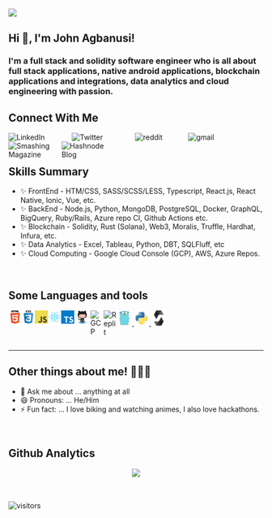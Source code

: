 <img align="center" src="https://i.imgur.com/4ASafy0.png">

## Hi 👋, I'm John Agbanusi!

### I'm a full stack and solidity software engineer who is all about full stack applications, native android applications, blockchain applications and integrations, data analytics and cloud engineering with passion. 

## Connect With Me

[<img align="left" alt="LinkedIn" width="125px" src="https://img.shields.io/badge/LinkedIn-0077B5?style=for-the-badge&logo=linkedin&logoColor=white" />](https://www.linkedin.com/in/john-a-74a396b8/)
[<img align="left" alt="Twitter" width="125px" src="https://img.shields.io/badge/Twitter-00ACEE?style=for-the-badge&logo=twitter&logoColor=white" />](https://twitter.com/agbanusijohn)
[<img align="left" alt="reddit" width="105px" src="https://img.shields.io/badge/Reddit-FF4500?style=for-the-badge&logo=reddit&logoColor=white" />](https://www.reddit.com/user/Johnny_bosco)
[<img align="left" alt="gmail" width="105px" src="https://img.shields.io/badge/Gmail-D14836?style=for-the-badge&logo=gmail&logoColor=white" />](https://mail.google.com/mail/?view=cm&fs=1&tf=1&to=agbanusijohn@gmail.com)
[<img align="left" alt="Smashing Magazine" width="105px" src="https://www.inclusionhub.com/hubfs/resource%20logos/Smashing%20Magazine%20Logo.jpg" />](https://www.smashingmagazine.com/author/john-agbanusi)
[<img align="left" alt="Hashnode Blog" width="105px" src="https://cdn.hashnode.com/res/hashnode/image/upload/v1592751328987/VzrtgcQNF.jpeg" />](https://hashnode.com/@agbanusi)

<br>
<br>

## Skills Summary
- ✨ FrontEnd - HTM/CSS, SASS/SCSS/LESS, Typescript, React.js, React Native, Ionic, Vue, etc.
- ✨ BackEnd - Node.js, Python, MongoDB, PostgreSQL, Docker, GraphQL, BigQuery, Ruby/Rails, Azure repo CI, Github Actions etc.
- ✨ Blockchain - Solidity, Rust (Solana), Web3, Moralis, Truffle, Hardhat, Infura, etc.
- ✨ Data Analytics - Excel, Tableau, Python, DBT, SQLFluff, etc
- ✨ Cloud Computing - Google Cloud Console (GCP), AWS, Azure Repos.

<br>

## Some Languages and tools

[<img align="left" alt="HTML5" width="26px" src="https://raw.githubusercontent.com/github/explore/80688e429a7d4ef2fca1e82350fe8e3517d3494d/topics/html/html.png" />](https://github.com/agbanusi?tab=repositories&q=&type=&language=html&sort=)
[<img align="left" alt="CSS3" width="26px" src="https://raw.githubusercontent.com/github/explore/80688e429a7d4ef2fca1e82350fe8e3517d3494d/topics/css/css.png" />](https://github.com/agbanusi?tab=repositories&q=&type=&language=css&sort=)
[<img align="left" alt="JavaScript" width="26px" src="https://raw.githubusercontent.com/github/explore/80688e429a7d4ef2fca1e82350fe8e3517d3494d/topics/javascript/javascript.png" />](https://github.com/agbanusi?tab=repositories&q=&type=&language=javascript&sort=)
[<img align="left" alt="React" width="26px" src="https://raw.githubusercontent.com/github/explore/80688e429a7d4ef2fca1e82350fe8e3517d3494d/topics/react/react.png" />](https://github.com/agbanusi?tab=repositories&q=&type=&language=javascript&sort=)
[<img align="left" alt="Node.js" width="26px" src="https://raw.githubusercontent.com/github/explore/80688e429a7d4ef2fca1e82350fe8e3517d3494d/topics/typescript/typescript.png" />](https://github.com/agbanusi?tab=repositories&q=&type=&language=typescript&sort=)
[<img align="left" alt="GitHub" width="32px" src="https://raw.githubusercontent.com/HemantSachdeva/HemantSachdeva/ItzMe/assets/octocat.png" />](https://www.github.com/agbanusi/)
[<img align="left" alt="GCP" width="26px" src="https://www.vectorlogo.zone/logos/google_cloud/google_cloud-icon.svg" />](https://www.cloudskillsboost.google/public_profiles/ce191bc3-8bb0-4aa1-8229-808b7e179227)
[<img align="left" alt="Replit" width="26px" src="https://img.shields.io/badge/replit-667881?style=for-the-badge&logo=replit&logoColor=white" />](https://replit.com/@agbanusi?path=)
<a href="https://github.com/agbanusi?tab=repositories&q=&type=&language=go&sort=" target="_blank"> 
<img src="https://raw.githubusercontent.com/devicons/devicon/master/icons/go/go-original.svg" alt="Golang" width="30" height="30"/> 
</a> 
<a href="https://github.com/agbanusi?tab=repositories&q=&type=&language=python&sort=" target="_blank"> 
<img src="https://raw.githubusercontent.com/devicons/devicon/master/icons/python/python-original.svg" alt="Python" width="30" height="30"/> 
</a>
<a href="https://github.com/agbanusi?tab=repositories&q=&type=&language=solidity&sort=" target="_blank"> 
<img src="https://raw.githubusercontent.com/devicons/devicon/master/icons/solidity/solidity-original.svg" alt="Solidity" width="30" height="30"/> 
</a>

<br>
<hr>

## Other things about me! 👨🏾‍💻
- 💬 Ask me about ... anything at all
- 😄 Pronouns: ... He/Him
- ⚡ Fun fact: ... I love biking and watching animes, I also love hackathons.

<br>

## Github Analytics
<p align="center">
<img width="50%" src="https://github-readme-stats.vercel.app/api?username=agbanusi&show_icons=true&theme=algolia&hide_border=true" />
</p>

<br>

![visitors](https://visitor-badge.laobi.icu/badge?page_id=agbanusi)
